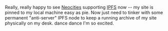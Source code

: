 Really, really happy to see [Neocities](http://neocities.org) supporting [IPFS](http://ipfs.io) now -- my site is pinned to my local machine easy as pie. Now just need to tinker with some permanent "anti-server" IPFS node to keep a running archive of my site physically on my desk. dance dance I'm so excited.